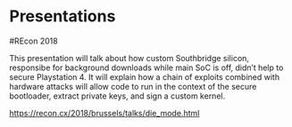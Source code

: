 # Presentations

#REcon 2018

This presentation will talk about how custom Southbridge silicon, responsibe for background downloads while main SoC is off, didn’t help to secure Playstation 4. It will explain how a chain of exploits combined with hardware attacks will allow code to run in the context of the secure bootloader, extract private keys, and sign a custom kernel.

https://recon.cx/2018/brussels/talks/die_mode.html
